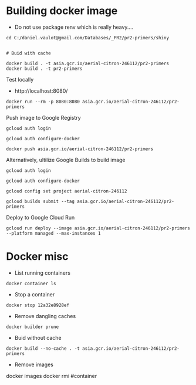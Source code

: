 # Building docker image

* Do not use package renv which is really heavy....

```
cd C:/daniel.vaulot@gmail.com/Databases/_PR2/pr2-primers/shiny


# Buid with cache

docker build . -t asia.gcr.io/aerial-citron-246112/pr2-primers
docker build . -t pr2-primers

```

Test locally

* http://localhost:8080/

```
docker run --rm -p 8080:8080 asia.gcr.io/aerial-citron-246112/pr2-primers
```

Push image to Google Registry
```
gcloud auth login

gcloud auth configure-docker

docker push asia.gcr.io/aerial-citron-246112/pr2-primers
```

Alternatively, ultilize Google Builds to build image

```
gcloud auth login

gcloud auth configure-docker

gcloud config set project aerial-citron-246112

gcloud builds submit --tag asia.gcr.io/aerial-citron-246112/pr2-primers
```

Deploy to Google Cloud Run
```
gcloud run deploy --image asia.gcr.io/aerial-citron-246112/pr2-primers --platform managed --max-instances 1
```


# Docker misc

* List running containers

```
docker container ls
```

* Stop a container
```
docker stop 12a32e8928ef
```

* Remove dangling caches
```
docker builder prune
```

* Buid without cache
```
docker build --no-cache . -t asia.gcr.io/aerial-citron-246112/pr2-primers
```

* Remove images

docker images
docker rmi #container
